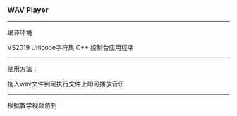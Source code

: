 ### WAV Player

---

编译环境

VS2019	Unicode字符集	C++	控制台应用程序

---

使用方法：

拖入wav文件到可执行文件上即可播放音乐

---

根据教学视频仿制